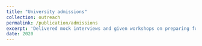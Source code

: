 ```yaml
---
title: "University admissions"
collection: outreach
permalink: /publication/admissions
excerpt: 'Delivered mock interviews and given workshops on preparing for admission tests.'
date: 2020
---
```


